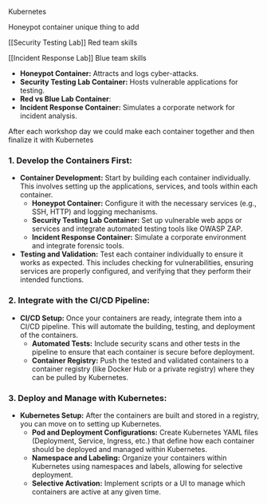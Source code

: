 Kubernetes

Honeypot container unique thing to add 

[[Security Testing Lab]] Red team skills

[[Incident Response Lab]] Blue team skills 

- **Honeypot Container:** Attracts and logs cyber-attacks.
- **Security Testing Lab Container:** Hosts vulnerable applications for testing.
- **Red vs Blue Lab Container**: 
- **Incident Response Container:** Simulates a corporate network for incident analysis.

After each workshop day we could make each container together and then finalize it with Kubernetes 



### **1. Develop the Containers First:**

- **Container Development:** Start by building each container individually. This involves setting up the applications, services, and tools within each container.
    - **Honeypot Container:** Configure it with the necessary services (e.g., SSH, HTTP) and logging mechanisms.
    - **Security Testing Lab Container:** Set up vulnerable web apps or services and integrate automated testing tools like OWASP ZAP.
    - **Incident Response Container:** Simulate a corporate environment and integrate forensic tools.
- **Testing and Validation:** Test each container individually to ensure it works as expected. This includes checking for vulnerabilities, ensuring services are properly configured, and verifying that they perform their intended functions.

### **2. Integrate with the CI/CD Pipeline:**

- **CI/CD Setup:** Once your containers are ready, integrate them into a CI/CD pipeline. This will automate the building, testing, and deployment of the containers.
    - **Automated Tests:** Include security scans and other tests in the pipeline to ensure that each container is secure before deployment.
    - **Container Registry:** Push the tested and validated containers to a container registry (like Docker Hub or a private registry) where they can be pulled by Kubernetes.

### **3. Deploy and Manage with Kubernetes:**

- **Kubernetes Setup:** After the containers are built and stored in a registry, you can move on to setting up Kubernetes.
    - **Pod and Deployment Configurations:** Create Kubernetes YAML files (Deployment, Service, Ingress, etc.) that define how each container should be deployed and managed within Kubernetes.
    - **Namespace and Labeling:** Organize your containers within Kubernetes using namespaces and labels, allowing for selective deployment.
    - **Selective Activation:** Implement scripts or a UI to manage which containers are active at any given time.

